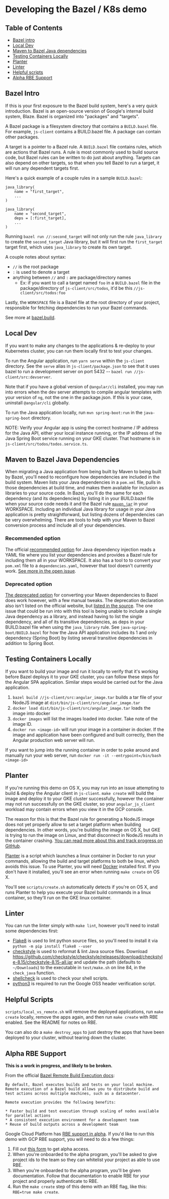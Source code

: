 # Developing the Bazel / K8s demo

## Table of Contents
* [Bazel intro](#bazel-intro)
* [Local Dev](#local-dev)
* [Maven to Bazel Java dependencies](#maven-to-bazel-java-dependencies)
* [Testing Containers Locally](#testing-containers-locally)
* [Planter](#planter)
* [Linter](#linter)
* [Helpful scripts](#helpful-scripts)
* [Alpha RBE Support](#alpha-rbe-support)

## Bazel Intro

If this is your first exposure to the Bazel build system, here's a very quick introduction. Bazel is an open-source version of Google's internal build system, Blaze. Bazel is organized into "packages" and "targets".

A Bazel package is a filesystem directory that contains a `BUILD.bazel` file. For example, `js-client` contains a BUILD.bazel file. A package can contain other packages.

A target is a pointer to a Bazel rule. A `BUILD.bazel` file contains rules, which are actions that Bazel runs. A rule is most commonly used to build source code, but Bazel rules can be written to do just about anything. Targets can also depend on other targets, so that when you tell Bazel to run a target, it will run any dependent targets first.

Here's a quick example of a couple rules in a sample `BUILD.bazel`:

```
java_library(
	name = "first_target",
	...
)

java_library(
	name = "second_target",
	deps = [:first_target],
	...
)
```

Running `bazel run //:second_target` will not only run the rule `java_library` to create the `second_target` Java library, but it will first run the `first_target` target first, which uses `java_library` to create its own target.

A couple notes about syntax:
* `//` is the root package
* `:` is used to denote a target
* anything between `//` and `:` are package/directory names
	* Ex: if you want to call a target named `foo` in a `BUILD.bazel` file in the package/directory of `js-client/src/todos`, it'd be this `//js-client/src/todos:foo`

Lastly, the `WORKSPACE` file is a Bazel file at the root directory of your project, responsible for fetching dependencies to run your Bazel commands.

See more at [bazel.build](https://bazel.build).

## Local Dev

If you want to make any changes to the applications & re-deploy to your Kubernetes cluster, you can run them locally first to test your changes.

To run the Angular application, run `yarn serve` within the `js-client` directory. See the `serve` alias in `js-client/package.json` to see that it uses bazel to run a development server on port 5432 -- `bazel run //js-client/src:devserver`.

Note that if you have a global version of `@angular/cli` installed, you may run into errors when the dev server attempts to compile angular templates with your version of `ng`, not the one in the package.json. If this is your case, uninstall `@angular/cli` globally.

To run the Java application locally, run `mvn spring-boot:run` in the `java-spring-boot` directory.

NOTE: Verify your Angular app is using the correct hostname / IP address for the Java API, either your local instance running, or the IP address of the Java Spring Boot service running on your GKE cluster. That hostname is in `js-client/src/todos/todos.service.ts`.

## Maven to Bazel Java Dependencies

When migrating a Java application from being built by Maven to being built by Bazel, you'll need to reconfigure how dependencies are included in the build system. Maven lists your Java dependencies in a `pom.xml` file, pulls in those dependencies at build time, and makes them available for inclusion as libraries to your source code. In Bazel, you'll do the same for each dependency (and its dependencies) by listing it in your BUILD.bazel file when your source code needs it and the Bazel rule [`maven_jar`](https://docs.bazel.build/versions/master/be/workspace.html#maven_jar) in your WORKSPACE. Including an individual Java library for usage in your Java application is pretty straightforward, but listing dozens of dependencies can be very overwhelming. There are tools to help with your Maven to Bazel conversion process and include all of your dependencies.

### Recommended option

The official [recommended option](https://github.com/johnynek/bazel-deps) for Java dependency injection reads a YAML file where you list your dependencies and provides a Bazel rule for including them all in your WORKSPACE. It also has a tool to to convert your `pom.xml` file to a `dependencies.yaml`, however that tool doesn't currently work. [See more in the open issue](https://github.com/johnynek/bazel-deps/issues/223).

### Deprecated option

[The deprecated option](https://docs.bazel.build/versions/master/generate-workspace.html) for converting your Maven dependencies to Bazel does work however, with a few manual tweaks. The deprecation declaration also isn't listed on the official website, but [listed in the source](https://github.com/bazelbuild/migration-tooling/blob/master/README.md#deprecated). The one issue that could be run into with this tool is being unable to include a single Java dependency as a library, and instead having to list the single dependency, and all of its transitive dependencies, as deps in your BUILD.bazel file when using the `java_library` rule. See `java-spring-boot/BUILD.bazel` for how the Java API application includes its 1 and only dependency (Spring Boot) by listing several transitive dependencies in addition to Spring Boot.

## Testing Containers Locally
If you want to build your image and run it locally to verify that it's working before Bazel deploys it to your GKE cluster, you can follow these steps for the Angular SPA application. Similar steps would be carried out for the Java application.

1. `bazel build //js-client/src:angular_image.tar` builds a tar file of your NodeJS image at `dist/bin/js-client/src/angular_image.tar`
2. `docker load dist/bin/js-client/src/angular_image.tar` loads the image into docker
3. `docker images` will list the images loaded into docker. Take note of the image ID.
4. `docker run <image-id>` will run your image in a container in docker. If the image and application have been configured and built correctly, then the Angular production web server will run.

If you want to jump into the running container in order to poke around and manually run your web server, run `docker run -it --entrypoint=/bin/bash <image-id>`

## Planter

If you're running this demo on OS X, you may run into an issue attempting to build & deploy the Angular client in `js-client`. `make create` will build the image and deploy it to your GKE cluster successfully, however the container may not run successfully on the GKE cluster, so your `angular_js_client` workload may contain errors when you view it in the GCP console.

The reason for this is that the Bazel rule for generating a NodeJS image does not yet properly allow to set a target platform when building dependencies. In other words, you're building the image on OS X, but GKE is trying to run the image on Linux, and that disconnect in NodeJS results in the container crashing. [You can read more about this and track progress on GitHub](https://github.com/bazelbuild/rules_nodejs/issues/396).

[Planter](https://github.com/kubernetes/test-infra/tree/master/planter) is a script which launches a linux container in Docker to run your commands, allowing the build and target platforms to both be linux, which avoids this issue. To use Planter, you will need [Docker](https://www.docker.com/products/docker-desktop) installed first. If you don't have it installed, you'll see an error when running `make create` on OS X.

You'll see `scripts/create.sh` automatically detects if you're on OS X, and runs Planter to help you execute your Bazel build commands in a linux container, so they'll run on the GKE linux container.

## Linter

You can run the linter simply with `make lint`, however you'll need to install some dependencies first:

* [Flake8](http://flake8.pycqa.org/en/latest/) is used to lint python source files, so you'll need to install it via `python -m pip install flake8 --user`
* [checkstyle](http://checkstyle.sourceforge.net/) is used to reformat & lint Java source files. Download https://github.com/checkstyle/checkstyle/releases/download/checkstyle-8.15/checkstyle-8.15-all.jar and update the path (defaults to `~/Downloads`) to the executable in `test/make.sh` on line 84, in the `check_java` function.
* [shellcheck](https://www.shellcheck.net/) is used to check your shell scripts.
* [python3](https://www.python.org/downloads/) is required to run the Google OSS header verification script.

## Helpful Scripts

`scripts/local_vs_remote.sh` will remove the deployed applications, run `make create` locally, remove the apps again, and then run `make create` with RBE enabled. See the README for notes on RBE.

You can also do a `make destroy_apps` to just destroy the apps that have been deployed to your cluster, without tearing down the cluster.

## Alpha RBE Support

**This is a work in progress, and likely to be broken.**

From the official [Bazel Remote Build Execution docs](https://blog.bazel.build/2018/10/05/remote-build-execution.html):

```
By default, Bazel executes builds and tests on your local machine. Remote execution of a Bazel build allows you to distribute build and test actions across multiple machines, such as a datacenter.

Remote execution provides the following benefits:

* Faster build and test execution through scaling of nodes available for parallel actions
* A consistent execution environment for a development team
* Reuse of build outputs across a development team
```

Google Cloud Platform has [RBE support in alpha](https://blog.bazel.build/2018/10/05/remote-build-execution.html). If you'd like to run this demo with GCP RBE support, you will need to do a few things:

1. Fill out [this form](https://docs.google.com/forms/d/e/1FAIpQLScBai-iQ2tn7RcGcsz3Twjr4yDOeHowrb6-3v5qlgS69GcxbA/viewform) to get alpha access.
2. When you're onboarded to the alpha program, you'll be asked to give project ids to the team so they can whitelist your project as able to use RBE.
3. When you're onboarded to the alpha program, you'll be given documentation. Follow that documentation to enable RBE for your project and properly authenticate to RBE.
4. Run the `make create` step of this demo with an RBE flag, like this: `RBE=true make create`.
